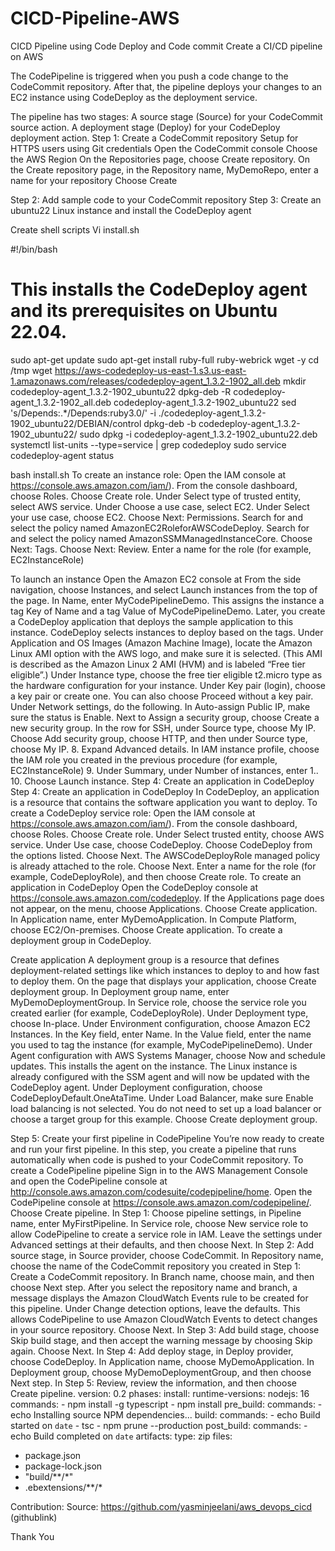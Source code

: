 # CICD-Pipeline-AWS
CICD Pipeline using Code Deploy and Code commit
Create a CI/CD pipeline on AWS

The CodePipeline is triggered when you push a code change to the CodeCommit repository. After that, the pipeline deploys your changes to an EC2 instance using CodeDeploy as the deployment service.






The pipeline has two stages:
A source stage (Source) for your CodeCommit source action.
A deployment stage (Deploy) for your CodeDeploy deployment action.
Step 1: Create a CodeCommit repository
Setup for HTTPS users using Git credentials
Open the CodeCommit console
Choose the AWS Region
On the Repositories page, choose Create repository.
On the Create repository page, in the Repository name, MyDemoRepo, enter a name for your repository
Choose Create

Step 2: Add sample code to your CodeCommit repository
Step 3: Create an ubuntu22 Linux instance and install the CodeDeploy agent

Create shell scripts
Vi install.sh

#!/bin/bash
# This installs the CodeDeploy agent and its prerequisites on Ubuntu 22.04. 
sudo apt-get update
sudo apt-get install ruby-full ruby-webrick wget -y
cd /tmp
wget https://aws-codedeploy-us-east-1.s3.us-east-1.amazonaws.com/releases/codedeploy-agent_1.3.2-1902_all.deb
mkdir codedeploy-agent_1.3.2-1902_ubuntu22
dpkg-deb -R codedeploy-agent_1.3.2-1902_all.deb codedeploy-agent_1.3.2-1902_ubuntu22
sed 's/Depends:.*/Depends:ruby3.0/' -i ./codedeploy-agent_1.3.2-1902_ubuntu22/DEBIAN/control
dpkg-deb -b codedeploy-agent_1.3.2-1902_ubuntu22/
sudo dpkg -i codedeploy-agent_1.3.2-1902_ubuntu22.deb
systemctl list-units --type=service | grep codedeploy
sudo service codedeploy-agent status




bash install.sh
To create an instance role:
Open the IAM console at https://console.aws.amazon.com/iam/).
From the console dashboard, choose Roles.
Choose Create role.
Under Select type of trusted entity, select AWS service. Under Choose a use case, select EC2. Under Select your use case, choose EC2. Choose Next: Permissions.
Search for and select the policy named AmazonEC2RoleforAWSCodeDeploy.
Search for and select the policy named AmazonSSMManagedInstanceCore. Choose Next: Tags.
Choose Next: Review. Enter a name for the role (for example, EC2InstanceRole)

To launch an instance
Open the Amazon EC2 console at 
From the side navigation, choose Instances, and select Launch instances from the top of the page.
In Name, enter MyCodePipelineDemo. This assigns the instance a tag Key of Name and a tag Value of MyCodePipelineDemo. Later, you create a CodeDeploy application that deploys the sample application to this instance. CodeDeploy selects instances to deploy based on the tags.
Under Application and OS Images (Amazon Machine Image), locate the Amazon Linux AMI option with the AWS logo, and make sure it is selected. (This AMI is described as the Amazon Linux 2 AMI (HVM) and is labeled “Free tier eligible”.)
Under Instance type, choose the free tier eligible t2.micro type as the hardware configuration for your instance.
Under Key pair (login), choose a key pair or create one. You can also choose Proceed without a key pair.
Under Network settings, do the following. In Auto-assign Public IP, make sure the status is Enable.
Next to Assign a security group, choose Create a new security group.
In the row for SSH, under Source type, choose My IP.
Choose Add security group, choose HTTP, and then under Source type, choose My IP.
8. Expand Advanced details. In IAM instance profile, choose the IAM role you created in the previous procedure (for example, EC2InstanceRole)
9. Under Summary, under Number of instances, enter 1..
10. Choose Launch instance.
Step 4: Create an application in CodeDeploy
Step 4: Create an application in CodeDeploy
In CodeDeploy, an application is a resource that contains the software application you want to deploy. 
To create a CodeDeploy service role:
Open the IAM console at https://console.aws.amazon.com/iam/).
From the console dashboard, choose Roles.
Choose Create role.
Under Select trusted entity, choose AWS service. Under Use case, choose CodeDeploy. Choose CodeDeploy from the options listed. Choose Next. The AWSCodeDeployRole managed policy is already attached to the role.
Choose Next.
Enter a name for the role (for example, CodeDeployRole), and then choose Create role.
To create an application in CodeDeploy
Open the CodeDeploy console at https://console.aws.amazon.com/codedeploy.
If the Applications page does not appear, on the menu, choose Applications.
Choose Create application.
In Application name, enter MyDemoApplication.
In Compute Platform, choose EC2/On-premises.
Choose Create application.
To create a deployment group in CodeDeploy.

Create application
A deployment group is a resource that defines deployment-related settings like which instances to deploy to and how fast to deploy them.
On the page that displays your application, choose Create deployment group.
In Deployment group name, enter MyDemoDeploymentGroup.
In Service role, choose the service role you created earlier (for example, CodeDeployRole).
Under Deployment type, choose In-place.
Under Environment configuration, choose Amazon EC2 Instances. In the Key field, enter Name. In the Value field, enter the name you used to tag the instance (for example, MyCodePipelineDemo).
Under Agent configuration with AWS Systems Manager, choose Now and schedule updates. This installs the agent on the instance. The Linux instance is already configured with the SSM agent and will now be updated with the CodeDeploy agent.
Under Deployment configuration, choose CodeDeployDefault.OneAtaTime.
Under Load Balancer, make sure Enable load balancing is not selected. You do not need to set up a load balancer or choose a target group for this example.
Choose Create deployment group.

Step 5: Create your first pipeline in CodePipeline
You’re now ready to create and run your first pipeline. In this step, you create a pipeline that runs automatically when code is pushed to your CodeCommit repository.
To create a CodePipeline pipeline
Sign in to the AWS Management Console and open the CodePipeline console at http://console.aws.amazon.com/codesuite/codepipeline/home.
Open the CodePipeline console at https://console.aws.amazon.com/codepipeline/.
Choose Create pipeline.
In Step 1: Choose pipeline settings, in Pipeline name, enter MyFirstPipeline.
In Service role, choose New service role to allow CodePipeline to create a service role in IAM.
Leave the settings under Advanced settings at their defaults, and then choose Next.
In Step 2: Add source stage, in Source provider, choose CodeCommit. In Repository name, choose the name of the CodeCommit repository you created in Step 1: Create a CodeCommit repository. In Branch name, choose main, and then choose Next step.
After you select the repository name and branch, a message displays the Amazon CloudWatch Events rule to be created for this pipeline.
Under Change detection options, leave the defaults. This allows CodePipeline to use Amazon CloudWatch Events to detect changes in your source repository.
Choose Next.
In Step 3: Add build stage, choose Skip build stage, and then accept the warning message by choosing Skip again. Choose Next.
In Step 4: Add deploy stage, in Deploy provider, choose CodeDeploy. In Application name, choose MyDemoApplication. In Deployment group, choose MyDemoDeploymentGroup, and then choose Next step.
In Step 5: Review, review the information, and then choose Create pipeline.
version: 0.2
phases:
 install:
   runtime-versions:
     nodejs: 16
   commands:
     - npm install -g typescript
     - npm install
 pre_build:
   commands:
     - echo Installing source NPM dependencies...
 build:
   commands:
     - echo Build started on `date`
     - tsc
     - npm prune --production
   post_build:
     commands:
       - echo Build completed on `date` 
artifacts:
 type: zip
 files:
   - package.json
   - package-lock.json
   - "build/**/*"
   - .ebextensions/**/*

Contribution:
  Source: https://github.com/yasminjeelani/aws_devops_cicd (githublink)

  Thank You





